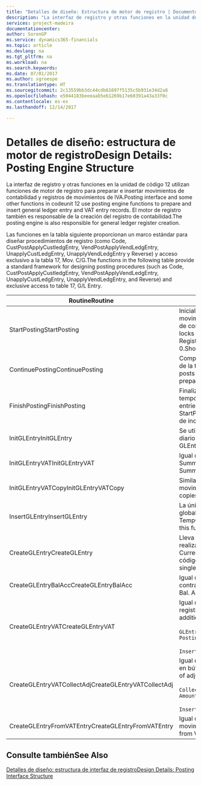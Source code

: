 ```yaml
---
title: "Detalles de diseño: Estructura de motor de registro | Documentos de Microsoft"
description: "La interfaz de registro y otras funciones en la unidad de código 12 utilizan funciones de motor de registro para preparar e insertar movimientos de contabilidad y registros de movimientos de IVA. El motor de registro también es responsable de la creación del registro de contabilidad."
services: project-madeira
documentationcenter: 
author: SorenGP
ms.service: dynamics365-financials
ms.topic: article
ms.devlang: na
ms.tgt_pltfrm: na
ms.workload: na
ms.search.keywords: 
ms.date: 07/01/2017
ms.author: sgroespe
ms.translationtype: HT
ms.sourcegitcommit: 2c13559bb3dc44cdb61697f5135c5b931e34d2a8
ms.openlocfilehash: e5044183beeeaab5eb1269b17e60391a43a33f0c
ms.contentlocale: es-es
ms.lasthandoff: 12/14/2017

---
```

# <a name="design-details-posting-engine-structure"></a><span data-ttu-id="699ba-104">Detalles de diseño: estructura de motor de registro</span><span class="sxs-lookup"><span data-stu-id="699ba-104">Design Details: Posting Engine Structure</span></span>
<span data-ttu-id="699ba-105">La interfaz de registro y otras funciones en la unidad de código 12 utilizan funciones de motor de registro para preparar e insertar movimientos de contabilidad y registros de movimientos de IVA.</span><span class="sxs-lookup"><span data-stu-id="699ba-105">Posting interface and some other functions in codeunit 12 use posting engine functions to prepare and insert general ledger entry and VAT entry records.</span></span> <span data-ttu-id="699ba-106">El motor de registro también es responsable de la creación del registro de contabilidad.</span><span class="sxs-lookup"><span data-stu-id="699ba-106">The posting engine is also responsible for general ledger register creation.</span></span>  
  
 <span data-ttu-id="699ba-107">Las funciones en la tabla siguiente proporcionan un marco estándar para diseñar procedimientos de registro (como Code, CustPostApplyCustledgEntry, VendPostApplyVendLedgEntry, UnapplyCustLedgEntry, UnapplyVendLedgEntry y Reverse) y acceso exclusivo a la tabla 17, Mov. C/G.</span><span class="sxs-lookup"><span data-stu-id="699ba-107">The functions in the following table provide a standard framework for designing posting procedures (such as Code, CustPostApplyCustledgEntry, VendPostApplyVendLedgEntry, UnapplyCustLedgEntry, UnapplyVendLedgEntry, and Reverse) and exclusive access to table 17, G/L Entry.</span></span>  
  
|<span data-ttu-id="699ba-108">Routine</span><span class="sxs-lookup"><span data-stu-id="699ba-108">Routine</span></span>|<span data-ttu-id="699ba-109">Description</span><span class="sxs-lookup"><span data-stu-id="699ba-109">Description</span></span>|  
|-------------|---------------------------------------|  
|<span data-ttu-id="699ba-110">StartPosting</span><span class="sxs-lookup"><span data-stu-id="699ba-110">StartPosting</span></span>|<span data-ttu-id="699ba-111">Inicializa el búfer de registro TempGLEntryBuf, bloquea las tablas de movimientos de contabilidad y de IVA e inicializa el periodo contable, el registro de contabilidad y el tipo de cambio.</span><span class="sxs-lookup"><span data-stu-id="699ba-111">Initializes posting buffer TempGLEntryBuf, locks G/L Entry and VAT Entry tables, and initializes Accounting Period, G/L Register, and Exchange Rate.</span></span> <span data-ttu-id="699ba-112">Si se le llama solo una vez, NextEntryNo es 0.</span><span class="sxs-lookup"><span data-stu-id="699ba-112">Should be called only once, then NextEntryNo is 0.</span></span>|  
|<span data-ttu-id="699ba-113">ContinuePosting</span><span class="sxs-lookup"><span data-stu-id="699ba-113">ContinuePosting</span></span>|<span data-ttu-id="699ba-114">Comprueba y registra el IVA no realizado para el incremento NextTransactionNo de la transacción anterior y prepara el registro de la línea siguiente.</span><span class="sxs-lookup"><span data-stu-id="699ba-114">Checks and posts unrealized VAT for previous transaction increment NextTransactionNo and prepares post of next line.</span></span>|  
|<span data-ttu-id="699ba-115">FinishPosting</span><span class="sxs-lookup"><span data-stu-id="699ba-115">FinishPosting</span></span>|<span data-ttu-id="699ba-116">Finaliza el registro insertando los movimientos de contabilidad desde el búfer temporal a la tabla de la base de datos.</span><span class="sxs-lookup"><span data-stu-id="699ba-116">Completes posting by inserting G/L entries from temporary buffer into database table.</span></span> <span data-ttu-id="699ba-117">Se utiliza siempre con StartPosting.</span><span class="sxs-lookup"><span data-stu-id="699ba-117">Always used together with StartPosting.</span></span> <span data-ttu-id="699ba-118">Comprueba la presencia de inconsistencias.</span><span class="sxs-lookup"><span data-stu-id="699ba-118">Checks for inconsistencies.</span></span>|  
|<span data-ttu-id="699ba-119">InitGLEntry</span><span class="sxs-lookup"><span data-stu-id="699ba-119">InitGLEntry</span></span>|<span data-ttu-id="699ba-120">Se utiliza para inicializar un nuevo movimiento de contabilidad para la línea de diario general.</span><span class="sxs-lookup"><span data-stu-id="699ba-120">Used to initialize new G/L entry for Gen. Jnl Line.</span></span> <span data-ttu-id="699ba-121">Devuelve GLEntry como parámetro.</span><span class="sxs-lookup"><span data-stu-id="699ba-121">Returns GLEntry as parameter.</span></span>|  
|<span data-ttu-id="699ba-122">InitGLEntryVAT</span><span class="sxs-lookup"><span data-stu-id="699ba-122">InitGLEntryVAT</span></span>|<span data-ttu-id="699ba-123">Igual que InitGLEntry, pero también asigna Cta. contrapartida y SummarizeVAT.</span><span class="sxs-lookup"><span data-stu-id="699ba-123">Same as InitGLEntry, but also assigns Bal. Account No. and SummarizeVAT.</span></span>|  
|<span data-ttu-id="699ba-124">InitGLEntryVATCopy</span><span class="sxs-lookup"><span data-stu-id="699ba-124">InitGLEntryVATCopy</span></span>|<span data-ttu-id="699ba-125">Similar a InitGLEntryVAT, pero también copia datos de grupos de registro desde movimientos de IVA antes de SummarizeVAT.</span><span class="sxs-lookup"><span data-stu-id="699ba-125">Similar to InitGLEntryVAT, but also copies posting groups data from VAT Entry before SummarizeVAT.</span></span>|  
|<span data-ttu-id="699ba-126">InsertGLEntry</span><span class="sxs-lookup"><span data-stu-id="699ba-126">InsertGLEntry</span></span>|<span data-ttu-id="699ba-127">La única función que inserta el movimiento de contabilidad general en la tabla global TempGLEntryBuf.</span><span class="sxs-lookup"><span data-stu-id="699ba-127">The only function that inserts G/L entry into global TempGLEntryBuf table.</span></span> <span data-ttu-id="699ba-128">Utilice siempre esta función para insertar.</span><span class="sxs-lookup"><span data-stu-id="699ba-128">Always use this function for insert.</span></span>|  
|<span data-ttu-id="699ba-129">CreateGLEntry</span><span class="sxs-lookup"><span data-stu-id="699ba-129">CreateGLEntry</span></span>|<span data-ttu-id="699ba-130">Lleva a cabo una acción InitGLEntry, asigna un importe adicional de divisa y realiza una acción InsertGLEntry.</span><span class="sxs-lookup"><span data-stu-id="699ba-130">Performs an InitGLEntry, assigns Additional Currency Amount, and then performs InsertGLEntry.</span></span> <span data-ttu-id="699ba-131">Reemplaza varias líneas de código con una sola llamada a función.</span><span class="sxs-lookup"><span data-stu-id="699ba-131">Replaces several lines of code with a single function call.</span></span>|  
|<span data-ttu-id="699ba-132">CreateGLEntryBalAcc</span><span class="sxs-lookup"><span data-stu-id="699ba-132">CreateGLEntryBalAcc</span></span>|<span data-ttu-id="699ba-133">Igual que CreateGLEntry, pero también asigna Tipo contrapartida y Cta. contrapartida.</span><span class="sxs-lookup"><span data-stu-id="699ba-133">Same as CreateGLEntry, but also assigns Bal. Account Type and Bal. Account No.</span></span>|  
|<span data-ttu-id="699ba-134">CreateGLEntryVAT</span><span class="sxs-lookup"><span data-stu-id="699ba-134">CreateGLEntryVAT</span></span>|<span data-ttu-id="699ba-135">Igual que CreateGLEntry, pero con procesamiento adicional para grupos de registro y guardado en búfer temporal de IVA:</span><span class="sxs-lookup"><span data-stu-id="699ba-135">Same as CreateGLEntry, but with additional processing for posting groups and saving to temporary VAT buffer:</span></span><br /><br /> `GLEntry.CopyPostingGroupsFromDtldCVBuf(DtldCVLedgEntryBuf,GenJnlLine."Gen. Posting Type");`<br /><br /> `InsertVATEntriesFromTemp(DtldCVLedgEntryBuf,GLEntry);`|  
|<span data-ttu-id="699ba-136">CreateGLEntryVATCollectAdj</span><span class="sxs-lookup"><span data-stu-id="699ba-136">CreateGLEntryVATCollectAdj</span></span>|<span data-ttu-id="699ba-137">Igual que CreateGLEntry, pero con recopilación adicional de ajustes y guardado en búfer temporal de IVA:</span><span class="sxs-lookup"><span data-stu-id="699ba-137">Same as CreateGLEntry, but with additional collection of adjustments and saving to temporary VAT buffer:</span></span><br /><br /> `CollectAdjustment(AdjAmount,GLEntry.Amount,GLEntry."Additional-Currency Amount",OriginalDateSet);`<br /><br /> `InsertVATEntriesFromTemp(DtldCVLedgEntryBuf,GLEntry);`|  
|<span data-ttu-id="699ba-138">CreateGLEntryFromVATEntry</span><span class="sxs-lookup"><span data-stu-id="699ba-138">CreateGLEntryFromVATEntry</span></span>|<span data-ttu-id="699ba-139">Igual que CreateGLEntry, pero también copia grupos de registro desde movimientos de IVA.</span><span class="sxs-lookup"><span data-stu-id="699ba-139">Same as CreateGLEntry, but also copies posting groups from VAT entry.</span></span>|  
  
## <a name="see-also"></a><span data-ttu-id="699ba-140">Consulte también</span><span class="sxs-lookup"><span data-stu-id="699ba-140">See Also</span></span>  
 [<span data-ttu-id="699ba-141">Detalles de diseño: estructura de interfaz de registro</span><span class="sxs-lookup"><span data-stu-id="699ba-141">Design Details: Posting Interface Structure</span></span>](design-details-posting-interface-structure.md)
